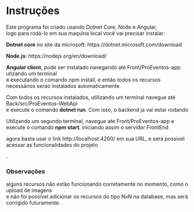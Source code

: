# <h1> Instruções </h1>

<p>Este programa foi criado usando Dotnet Core, Node e Angular,<br> logo para rodá-lo em sua maquina local você vai precisar instalar:</p>
<p><b>Dotnet core</b> no site da microsoft: https://dotnet.microsoft.com/download</p>
<p><b>Node.js</b>: https://nodejs.org/en/download/ </p>

<p><b>Angular client</b>, pode ser instalado navegando até Front/ProEventos-app utizando um terminal <br> e
executando o comando npm install, e então todos os recursos necessários serao instalados automaticamente.</p>

<p>Com todos os recursos instalados, utilizando um terminal navegue até Back/src/ProEventos-WebApi <br>
e execute o comando <strong>dotnet run</strong>. Com isso, o backend ja vai estar rodando</p>

<p>Utilizando um segundo terminal, navegue ate Front/ProEventos-app e execute o comando <strong>npm start</strong>, iniciando assim o servidor FrontEnd</p>

<p>agora basta usar o link http://localhost:4200/ em sua URL, e será possivel acessar as funcionalidades do projeto<p>.

<h3>Observações</h3>
<p>alguns recursos não estão funcionando corretamente no momento, como o upload de imagens<br>
e não foi possível adicionar os recursos do tipo NxN na database, mas será corrigido futuramente.</p>




